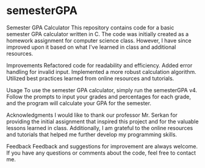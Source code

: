 # semesterGPA

Semester GPA Calculator
This repository contains code for a basic semester GPA calculator written in C. The code was initially created as a homework assignment for computer science class. However, I have since improved upon it based on what I've learned in class and additional resources.

Improvements
Refactored code for readability and efficiency.
Added error handling for invalid input.
Implemented a more robust calculation algorithm.
Utilized best practices learned from online resources and tutorials.

Usage
To use the semester GPA calculator, simply run the semesterGPA v4. Follow the prompts to input your grades and percentages for each grade, and the program will calculate your GPA for the semester.

Acknowledgments
I would like to thank our professor Mr. Serkan for providing the initial assignment that inspired this project and for the valuable lessons learned in class. Additionally, I am grateful to the online resources and tutorials that helped me further develop my programming skills.

Feedback
Feedback and suggestions for improvement are always welcome. If you have any questions or comments about the code, feel free to contact me.
